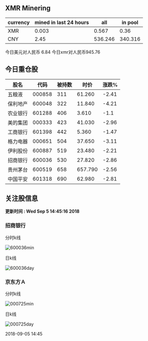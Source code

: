 ## XMR Minering

|currency|mined in last 24 hours|all|in pool|
|---|---|---|---|
|XMR|0.003|0.567|0.36|
|CNY|2.45|536.246|340.316|

今日美元对人民币 6.84	今日xmr对人民币945.76


## 今日重仓股 

|股名|代码|被持数|时价|涨跌%|
|---|---|---|---|---|
|五粮液|000858|311|61.260|-2.41|
|保利地产|600048|322|11.840|-4.21|
|农业银行|601288|406|3.610|-1.1|
|美的集团|000333|423|41.030|-2.96|
|工商银行|601398|442|5.360|-1.47|
|格力电器|000651|504|37.650|-3.11|
|伊利股份|600887|519|23.480|-2.21|
|招商银行|600036|530|27.820|-2.86|
|贵州茅台|600519|658|657.790|-2.56|
|中国平安|601318|690|62.980|-2.81|

## 关注股信息
**更新时间 : Wed Sep  5 14:45:16 2018**
### 招商银行 
分时k线

![600036min](http://image.sinajs.cn/newchart/min/n/sh600036.gif)

日k线

![600036day](http://image.sinajs.cn/newchart/daily/n/sh600036.gif)

### 京东方Ａ 
分时k线

![000725min](http://image.sinajs.cn/newchart/min/n/sz000725.gif)

日k线

![000725day](http://image.sinajs.cn/newchart/daily/n/sz000725.gif)

2018-09-05 14:45